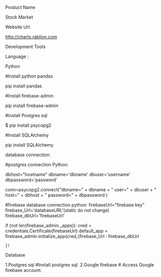 Product Name

Stock Market

Website Url:

http://charts.rablion.com

Development Tools

Language :

Python

#Install python pandas

pip install pandas


#Install firebase-admin

pip install firebase-admin

#install Postgres sql

$ pip install psycopg2


#Install SQLAlchemy

pip install SQLAlchemy

database connection:

#postgres connection Python:

dbhost="hostname"
dbname='dbname'
dbuser='username'
dbpassword='password'

conn=psycopg2.connect("dbname=" + dbname + " user=" + dbuser + " host=" + dbhost + " password=" + dbpassword )



#firebase database connection python:
firebaseUrl="firebase key"
firebase_Url='databaseURL'(static do not change)
firebase_dbUrl='firebaseUrl'


if (not len(firebase_admin._apps)):
    cred = credentials.Certificate(firebaseUrl)
    default_app = firebase_admin.initialize_app(cred,{firebase_Url : firebase_dbUrl
   
    })



Database

1.Postgres sql
  #Install postgres sql.
2.Google firebase   # Access Google firebase  account.


